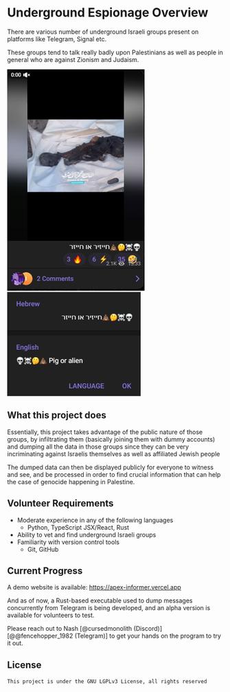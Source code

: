 # Underground Espionage Overview

There are various number of underground Israeli groups present on platforms like Telegram, Signal etc.

These groups tend to talk really badly upon Palestinians as well as people in general who are against Zionism and Judaism.

![underground_group_example_message_1](https://github.com/APEX-RESEARCH-AND-DEVELOPMENT/underground-espionage-overview/blob/master/images/underground_group_example_message_1.png)
![underground_group_example_message_2](https://github.com/APEX-RESEARCH-AND-DEVELOPMENT/underground-espionage-overview/blob/master/images/underground_group_example_message_2.png)


## What this project does
Essentially, this project takes advantage of the public nature of those groups, by infiltrating them (basically joining them with dummy accounts) and dumping all the data in those groups since they can be very incriminating against Israelis themselves as well as affiliated Jewish people

The dumped data can then be displayed publicly for everyone to witness and see, and be processed in order to find crucial information that can help the case of genocide happening in Palestine.

## Volunteer Requirements
- Moderate experience in any of the following languages
    - Python, TypeScript JSX/React, Rust
- Ability to vet and find underground Israeli groups
- Familiarity with version control tools
    - Git, GitHub

## Current Progress
A demo website is available: https://apex-informer.vercel.app

And as of now, a Rust-based executable used to dump messages concurrently from Telegram is being developed, and an alpha version is available for volunteers to test.

Please reach out to Nash [@cursedmonolith (Discord)] [@@fencehopper_1982 (Telegram)] to get your hands on the program to try it out.

## License
```
This project is under the GNU LGPLv3 License, all rights reserved
```